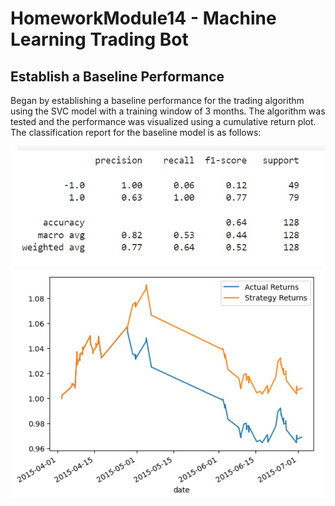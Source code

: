 # HomeworkModule14 - Machine Learning Trading Bot
## Establish a Baseline Performance
Began by establishing a baseline performance for the trading algorithm using the SVC model with a training window of 3 months. The algorithm was tested and the performance was visualized using a cumulative return plot. The classification report for the baseline model is as follows:

![report1](./Pictures/original1.jpg "report1")
![plot1](./Pictures/original2.jpg "plot1")
